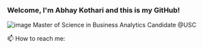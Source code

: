 ### Welcome, I'm Abhay Kothari and this is my GitHub!
![image](https://github.com/abhayk23/abhayk23/assets/87490822/b91e9c50-6b7b-4520-8a3b-6ba6106b2814) Master of Science in Business Analytics Candidate @USC

📫 How to reach me:
<!--
**abhayk23/abhayk23** is a ✨ _special_ ✨ repository because its `README.md` (this file) appears on your GitHub profile.

Here are some ideas to get you started:

- 🔭 I’m currently working on ...
- 🌱 I’m currently learning ...
- 👯 I’m looking to collaborate on ...
- 🤔 I’m looking for help with ...
- 💬 Ask me about ...
- 📫 How to reach me: ...
- 😄 Pronouns: ...
- ⚡ Fun fact: ...
-->
